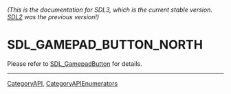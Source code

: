 ###### (This is the documentation for SDL3, which is the current stable version. [SDL2](https://wiki.libsdl.org/SDL2/) was the previous version!)
# SDL_GAMEPAD_BUTTON_NORTH

Please refer to [SDL_GamepadButton](SDL_GamepadButton) for details.

----
[CategoryAPI](CategoryAPI), [CategoryAPIEnumerators](CategoryAPIEnumerators)

